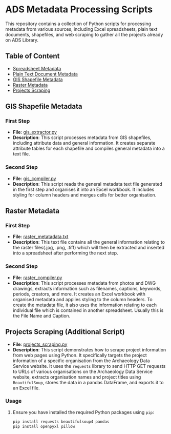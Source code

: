 # ADS Metadata Processing Scripts

This repository contains a collection of Python scripts for processing metadata from various sources, including Excel spreadsheets, plain text documents, shapefiles, and web scraping to gather all the projects already on ADS Library.

## Table of Content
- [Spreadsheet Metadata](spreadsheet_metadata)
- [Plain Text Document Metadata](plain_text_document_metadata)
- [GIS Shapefile Metadata](gis_metadata)
- [Raster Metadata](raster_metadata)
- [Projects Scraping](projects_scraping)


## GIS Shapefile Metadata

### First Step

- **File**: [gis_extractor.py](gis_metadata)
- **Description**: This script processes metadata from GIS shapefiles, including attribute data and general information. It creates separate attribute tables for each shapefile and compiles general metadata into a text file.

### Second Step

- **File**: [gis_compiler.py](gis_metadata)
- **Description**: This script reads the general metadata text file generated in the first step and organises it into an Excel workbook. It includes styling for column headers and merges cells for better organisation.

## Raster Metadata

### First Step

- **File**: [raster_metatadata.txt](raster_metadata)
- **Description**: This text file contains all the general information relating to the raster files(.jpg, .png, .tiff) which will then be extracted and inserted into a spreadsheet after performing the next step.

### Second Step

- **File**: [raster_compiler.py](raster_metadata)
- **Description**: This script processes metadata from photos and DWG drawings, extracts information such as filenames, captions, keywords, periods, creators, and more. It creates an Excel workbook with organised metadata and applies styling to the column headers. To create the metadata file, it also uses the information relating to each individual file which is contained in another spreadsheet. Usually this is the File Name and Caption.


## Projects Scraping (Additional Script)

- **File**: [projects_scraping.py](projects_scraping)
- **Description**: This script demonstrates how to scrape project information from web pages using Python. It specifically targets the project information of a specific organisation from the Archaeology Data Service website. It uses the `requests` library to send HTTP GET requests to URLs of various organisations on the Archaeology Data Service website, extracts organisation names and project titles using `BeautifulSoup`, stores the data in a pandas DataFrame, and exports it to an Excel file.

### Usage

1. Ensure you have installed the required Python packages using `pip`:

   ```bash
   pip install requests beautifulsoup4 pandas
   pip install openpyxl pillow
